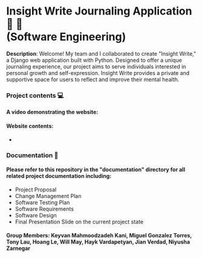 # Insight Write Journaling Application 📒 📝 <br/> (Software Engineering)

**Description**: Welcome! My team and I collaborated to create "Insight Write," a Django web application built with Python. Designed to offer a unique journaling experience, our project aims to serve individuals interested in personal growth and self-expression. Insight Write provides a private and supportive space for users to reflect and improve their mental health.

### Project contents 💻

#### A video demonstrating the website: 

#### Website contents: 
- 

### Documentation 📜

#### Please refer to this repository in the "documentation" directory for all related project documentation including:
- Project Proposal
- Change Management Plan
- Software Testing Plan
- Software Requirements
- Software Design
- Final Presentation Slide on the current project state

#### Group Members: Keyvan Mahmoodzadeh Kani, Miguel Gonzalez Torres, Tony Lau, Hoang Le, Will May, Hayk Vardapetyan, Jian Verdad, Niyusha Zarnegar
